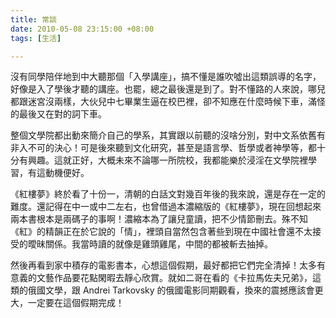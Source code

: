 ```yaml
---
title: 常談
date: 2010-05-08 23:15:00 +08:00
tags: [生活]

---
```


 沒有同學陪伴地到中大聽那個「入學講座」，搞不懂是誰吹噓出這類誤導的名字，好像是入了學後才聽的講座。也罷，總之最後還是到了。對不懂路的人來說，哪兒都跟迷宮沒兩樣，大伙兒中七畢業生逼在校巴裡，卻不知應在什麼時候下車，滿怪的最後又在對的詞下車。  
  
 整個文學院都出動來簡介自己的學系，其實跟以前聽的沒啥分別，對中文系依舊有非入不可的決心！可是後來聽到文化研究，甚至是語言學、哲學或者神學等，都十分有興趣。這就正好，大概未來不論哪一所院校，我都能樂於浸淫在文學院裡學習，有這動機便好。  
  
 《紅樓夢》終於看了十份一，清朝的白話文對幾百年後的我來說，還是存在一定的難度。還記得在中一或中二左右，也曾借過本濃縮版的《紅樓夢》，現在回想起來兩本書根本是兩碼子的事啊！濃縮本為了讓兒童讀，把不少情節刪去。殊不知《紅》的精韻正在於它說的「情」，裡頭自當然包含著些到現在中國社會還不太接受的曖昧關係。我當時讀的就像是雞頭雞尾，中間的都被斬去抽掉。  
  
 然後再看到家中積存的電影書本，心想這個假期，最好都把它們完全清掉！太多有意義的文藝作品要花點閑暇去靜心欣賞。就如二哥在看的《卡拉馬佐夫兄弟》，這類的俄國文學，跟 Andrei Tarkovsky 的俄國電影同期觀看，換來的震撼應該會更大，一定要在這個假期完成！
